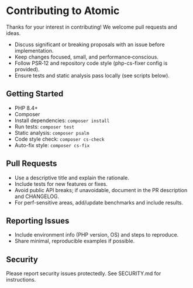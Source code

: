 # Contributing to Atomic

Thanks for your interest in contributing! We welcome pull requests and ideas.

- Discuss significant or breaking proposals with an issue before implementation.
- Keep changes focused, small, and performance‑conscious.
- Follow PSR‑12 and repository code style (php-cs-fixer config is provided).
- Ensure tests and static analysis pass locally (see scripts below).

## Getting Started

- PHP 8.4+
- Composer
- Install dependencies: `composer install`
- Run tests: `composer test`
- Static analysis: `composer psalm`
- Code style check: `composer cs-check`
- Auto-fix style: `composer cs-fix`

## Pull Requests

- Use a descriptive title and explain the rationale.
- Include tests for new features or fixes.
- Avoid public API breaks; if unavoidable, document in the PR description and CHANGELOG.
- For perf-sensitive areas, add/update benchmarks and include results.

## Reporting Issues

- Include environment info (PHP version, OS) and steps to reproduce.
- Share minimal, reproducible examples if possible.

## Security

Please report security issues protectedly. See SECURITY.md for instructions.

